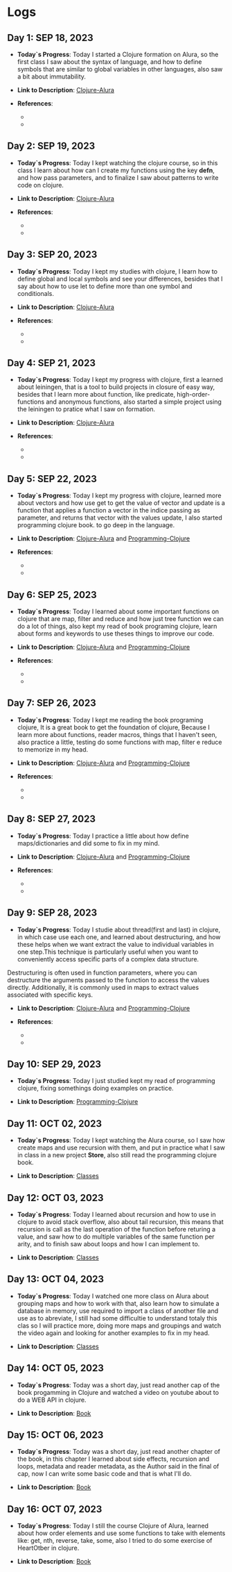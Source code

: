 # Logs

## Day 1: SEP 18, 2023

- **Today`s Progress**: Today I started a Clojure formation on Alura, so the first class I saw about the syntax of language, and how to define symbols that are similar to global variables in other languages, also saw a bit about immutability.

- **Link to Description**: [Clojure-Alura](/logs/Docs/Clojure-Alura.md)

- **References**:
  - []()
  - []()


## Day 2: SEP 19, 2023

- **Today`s Progress**: Today I kept watching the clojure course, so in this class I learn about how can I create my functions using the key **defn**, and how pass parameters, and to finalize I saw about patterns to write code on clojure.

- **Link to Description**: [Clojure-Alura](/logs/Docs/Clojure-Alura.md)

- **References**:
  - []()
  - []()


## Day 3: SEP 20, 2023

- **Today`s Progress**: Today I kept my studies with clojure, I learn how to define global and local symbols and  see your differences, besides that I say about how to use let to define more than one symbol and conditionals.   

- **Link to Description**: [Clojure-Alura](/logs/Docs/Clojure-Alura.md)

- **References**:
  - []()
  - []()

## Day 4: SEP 21, 2023

- **Today`s Progress**: Today I kept my progress with clojure, first a learned about leiningen, that is a tool to build projects in closure of easy way, besides that I learn more about function, like predicate, high-order-functions and anonymous functions, also started a simple project using the leiningen to pratice what I saw on formation.

- **Link to Description**: [Clojure-Alura](/logs/Docs/Clojure-Alura.md)

- **References**:
  - []()
  - []()



## Day 5: SEP 22, 2023

- **Today`s Progress**: Today I kept my progress with clojure, learned more about vectors and how use get to get the value of vector and update is a function that applies a function a vector in the indice passing as parameter, and returns that vector with the values update, I also started programming clojure book. to go deep
in the language.

- **Link to Description**: [Clojure-Alura](/logs/Docs/Clojure-Alura.md) and [Programming-Clojure](/logs/Docs/Programming-Clojure.md)

- **References**:
  - []()
  - []()


## Day 6: SEP 25, 2023

- **Today`s Progress**: Today I learned about some important functions on clojure that are map, filter and reduce and how just tree function we can do a lot of things, also kept my read of book programing clojure, learn about forms and keywords to use theses things to improve our code.
- **Link to Description**: [Clojure-Alura](/logs/Docs/Clojure-Alura.md) and [Programming-Clojure](/logs/Docs/Programming-Clojure.md)


- **References**:
  - []()
  - []()

## Day 7: SEP 26, 2023

- **Today`s Progress**: Today I kept me reading  the book programing clojure, It is a great book to get the foundation of  clojure, Because I learn more about functions, reader macros, things that I haven't seen, also practice a little, testing do some functions with map, filter e reduce to memorize in my head.

- **Link to Description**: [Clojure-Alura](/logs/Docs/Clojure-Alura.md) and [Programming-Clojure](/logs/Docs/Programming-Clojure.md)


- **References**:
  - []()
  - []()

## Day 8: SEP 27, 2023

- **Today`s Progress**: Today I practice a little about how define maps/dictionaries and did some to fix in my mind.

- **Link to Description**: [Clojure-Alura](/logs/Docs/Clojure-Alura.md) and [Programming-Clojure](/logs/Docs/Programming-Clojure.md)


- **References**:
  - []()
  - []()


## Day 9: SEP 28, 2023

- **Today`s Progress**: Today I studie about thread(first and last) in clojure, in which case use each one, and learned about destructuring, and how these helps when we want extract the value to individual variables in one step.This technique is particularly useful when you want to conveniently access specific parts of a complex data structure.

Destructuring is often used in function parameters, where you can destructure the arguments passed to the function to access the values ​​directly. Additionally, it is commonly used in maps to extract values ​​associated with specific keys.

- **Link to Description**: [Clojure-Alura](/logs/Docs/Clojure-Alura.md) and [Programming-Clojure](/logs/Docs/Programming-Clojure.md)


- **References**:
  - []()
  - []()


## Day 10: SEP 29, 2023

- **Today`s Progress**: Today I just studied kept my read of programming clojure, fixing somethings doing examples on practice.

- **Link to Description**: [Programming-Clojure](/logs/Docs/Programming-Clojure.md)


## Day 11: OCT 02, 2023

- **Today`s Progress**: Today I kept watching the Alura course, so I saw how create maps and use recursion with them, and put in practice what I saw in class in a new project **Store**, also still read the programming clojure book.

- **Link to Description**: [Classes](/logs/Projects/store/src/store/classs2.clj)


## Day 12: OCT 03, 2023

- **Today`s Progress**: Today I learned about recursion and how to use in clojure to avoid  stack overflow, also about tail recursion, this means that recursion is call as the last operation of the function before returing a value, and saw how to do multiple variables of the same function per arity, and to finish saw about loops and how I can implement to.

- **Link to Description**: [Classes](/logs/Projects/store/src/store/classs3.clj)



## Day 13: OCT 04, 2023

- **Today`s Progress**: Today I watched one more class on Alura about grouping maps and how to work with that, also learn how to simulate a database in memory, use required to import a class of another file and use as to abreviate,  I still had some difficultie to understand totaly this clas so I will practice more, doing more maps and groupings and watch the video again and looking for another examples to fix in my head.

- **Link to Description**: [Classes](/logs/Projects/store/src/store/class4.clj)


## Day 14: OCT 05, 2023

- **Today`s Progress**: Today was a short day, just read another cap of the book progamming in Clojure and watched a video on youtube about to do a WEB API in clojure.

- **Link to Description**: [Book](/logs/Docs/Programming-Clojure.md)

## Day 15: OCT 06, 2023

- **Today`s Progress**: Today was a short day, just read another chapter of the book, in this chapter I learned about side effects, recursion and loops, metadata and reader metadata, as the Author said in the final of cap, now I can write some basic code and that is what I'll do.


- **Link to Description**: [Book](/logs/Docs/Programming-Clojure.md)



## Day 16: OCT 07, 2023

- **Today`s Progress**: Today I still the course Clojure of Alura, learned about how order elements and use some functions to take with elements like: get, nth, reverse, take, some, also I tried to do some exercise of HeartOtber in clojure.


- **Link to Description**: [Book](/logs/Projects/store/)
